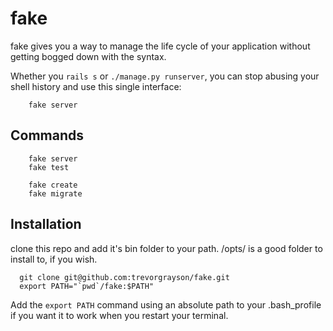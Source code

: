 # fake

fake gives you a way to manage the life cycle of your application without getting bogged down with the syntax.

Whether you `rails s` or `./manage.py runserver`, you can stop abusing your shell history and use this single interface:

```
    fake server 
```
## Commands
```
    fake server
    fake test

    fake create
    fake migrate
```

## Installation

clone this repo and add it's bin folder to your path. /opts/ is a good folder to install to, if you wish.

```
  git clone git@github.com:trevorgrayson/fake.git
  export PATH="`pwd`/fake:$PATH"
```

Add the `export PATH` command using an absolute path to your .bash_profile if you want it to work when you restart your terminal.
